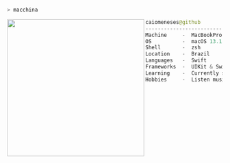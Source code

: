 ```zsh
> macchina
```

<img align="left" src="https://pbs.twimg.com/media/EdEp4C7WsAEemmC?format=png&name=small" width="320"/>

```swift
caiomeneses@github
-------------------------
Machine     -  MacBookPro M1 2020
OS          -  macOS 13.1 Ventura
Shell       -  zsh
Location    -  Brazil
Languages   -  Swift
Frameworks  -  UIKit & SwiftUI
Learning    -  Currently studying more about Swift
Hobbies     -  Listen music and gaming
```
